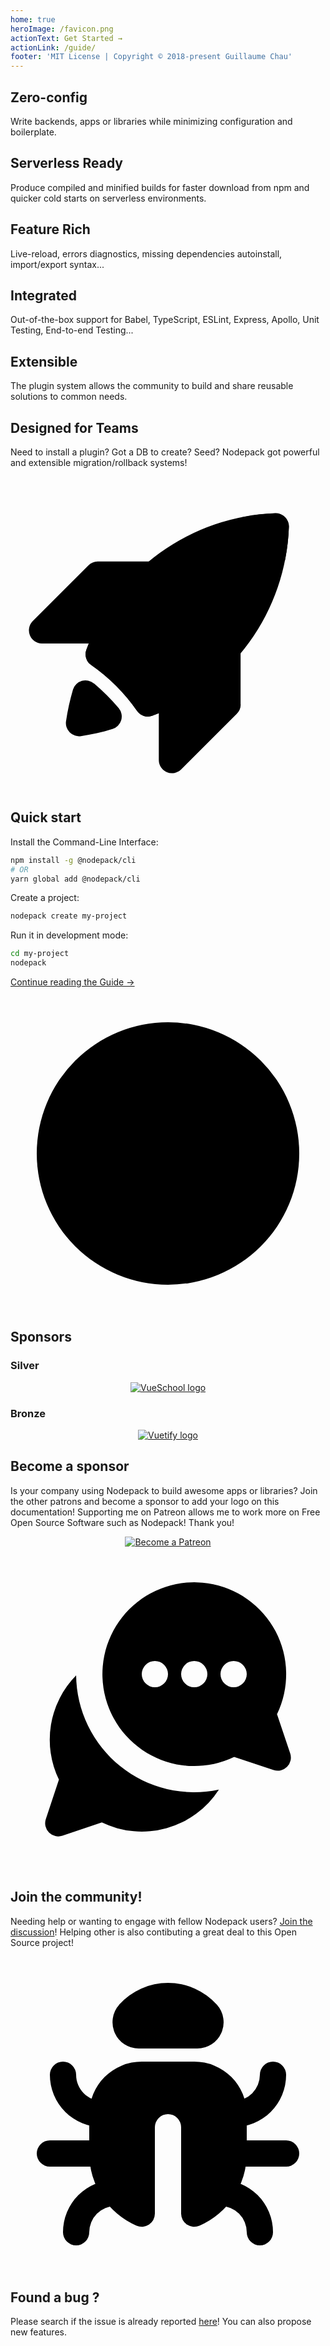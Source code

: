 ```yaml
---
home: true
heroImage: /favicon.png
actionText: Get Started →
actionLink: /guide/
footer: 'MIT License | Copyright © 2018-present Guillaume Chau'
---
```


<div class="features">
  <div class="feature">
    <h2>Zero-config</h2>
    <p>Write backends, apps or libraries while minimizing configuration and boilerplate.</p>
  </div>
  <div class="feature">
    <h2>Serverless Ready</h2>
    <p>Produce compiled and minified builds for faster download from npm and quicker cold starts on serverless environments.</p>
  </div>
  <div class="feature">
    <h2>Feature Rich</h2>
    <p>Live-reload, errors diagnostics, missing dependencies autoinstall, import/export syntax...</p>
  </div>
  <div class="feature">
    <h2>Integrated</h2>
    <p>Out-of-the-box support for Babel, TypeScript, ESLint, Express, Apollo, Unit Testing, End-to-end Testing...</p>
  </div>
  <div class="feature">
    <h2>Extensible</h2>
    <p>The plugin system allows the community to build and share reusable solutions to common needs.</p>
  </div>
  <div class="feature">
    <h2>Designed for Teams</h2>
    <p>Need to install a plugin? Got a DB to create? Seed? Nodepack got powerful and extensible migration/rollback systems!</p>
  </div>
</div>

<svg xmlns="http://www.w3.org/2000/svg" viewBox="0 0 24 24" class="rui-icon hero-icon icon-launch"><path class="secondary" d="M6.64 6.46h7.07a1 1 0 0 1 .7 1.71l-4.24 4.24a1 1 0 0 1-.7.3H2.38A1 1 0 0 1 1.7 11l4.24-4.24a1 1 0 0 1 .7-.3zm10.9 10.9a1 1 0 0 1-.3.71L13 22.31a1 1 0 0 1-1.7-.7v-7.07a1 1 0 0 1 .29-.71l4.24-4.24a1 1 0 0 1 1.7.7v7.07z"/><path class="primary" d="M5.78 13.19a15.94 15.94 0 0 1 14.39-10.4 1 1 0 0 1 1.04 1.04 15.94 15.94 0 0 1-10.4 14.39 1 1 0 0 1-1.17-.37 14.1 14.1 0 0 0-3.5-3.5 1 1 0 0 1-.36-1.16zm.59 2.57a16.2 16.2 0 0 1 1.87 1.87 1 1 0 0 1-.47 1.6c-.79.25-1.6.42-2.4.54a1 1 0 0 1-1.14-1.13c.12-.82.3-1.62.53-2.41a1 1 0 0 1 1.6-.47z"/><path class="secondary" d="M7.23 10.26a19.04 19.04 0 0 1 6.5 6.51c-.92.58-1.9 1.07-2.92 1.45a1 1 0 0 1-1.17-.37 14.1 14.1 0 0 0-3.5-3.5 1 1 0 0 1-.36-1.16c.38-1.03.87-2 1.45-2.93zM17.62 3.1c.84-.17 1.7-.27 2.55-.3a1 1 0 0 1 1.04 1.04c-.03.86-.13 1.71-.3 2.55a19.2 19.2 0 0 0-3.29-3.29zm-3.91 7.2a2 2 0 1 1 2.83-2.83 2 2 0 0 1-2.83 2.83z"/></svg>

## Quick start

Install the Command-Line Interface:

``` bash
npm install -g @nodepack/cli
# OR
yarn global add @nodepack/cli
```

Create a project:

``` bash
nodepack create my-project
```

Run it in development mode:

```bash
cd my-project
nodepack
```

[Continue reading the Guide →](./guide/)

<svg xmlns="http://www.w3.org/2000/svg" viewBox="0 0 24 24" class="rui-icon hero-icon icon-mood-happy"><circle cx="12" cy="12" r="10" class="primary"/><path class="secondary" d="M6.8 14h10.4a1 1 0 0 1 .86 1.5 7 7 0 0 1-12.12 0A1 1 0 0 1 6.8 14zm1.7-3a1.5 1.5 0 1 1 0-3 1.5 1.5 0 0 1 0 3zm7 0a1.5 1.5 0 1 1 0-3 1.5 1.5 0 0 1 0 3z"/></svg>

## Sponsors

### Silver

<p style="text-align: center;">
  <a href="https://vueschool.io/" target="_blank">
    <img src="https://vueschool.io/img/logo/vueschool_logo_multicolor.svg" alt="VueSchool logo" class="silver-sponsor">
  </a>
</p>

### Bronze

<p align="center">
  <a href="https://vuetifyjs.com" target="_blank" title="Vuetify">
    <img src="https://cdn.discordapp.com/attachments/537832759985700914/537832771691872267/Horizontal_Logo_-_Dark.png" alt="Vuetify logo" class="bronze-sponsor">
  </a>
</p>

## Become a sponsor

Is your company using Nodepack to build awesome apps or libraries? Join the other patrons and become a sponsor to add your logo on this documentation! Supporting me on Patreon allows me to work more on Free Open Source Software such as Nodepack! Thank you!

<p style="text-align: center;">
  <a href="https://www.patreon.com/akryum" target="_blank">
    <img src="https://c5.patreon.com/external/logo/become_a_patron_button.png" alt="Become a Patreon">
  </a>
</p>

<svg xmlns="http://www.w3.org/2000/svg" viewBox="0 0 24 24" class="rui-icon hero-icon icon-chat-group"><path class="primary" d="M20.3 12.04l1.01 3a1 1 0 0 1-1.26 1.27l-3.01-1a7 7 0 1 1 3.27-3.27zM11 10a1 1 0 1 0 0-2 1 1 0 0 0 0 2zm3 0a1 1 0 1 0 0-2 1 1 0 0 0 0 2zm3 0a1 1 0 1 0 0-2 1 1 0 0 0 0 2z"/><path class="secondary" d="M15.88 17.8a7 7 0 0 1-8.92 2.5l-3 1.01a1 1 0 0 1-1.27-1.26l1-3.01A6.97 6.97 0 0 1 5 9.1a9 9 0 0 0 10.88 8.7z"/></svg>

## Join the community!

Needing help or wanting to engage with fellow Nodepack users? [Join the discussion](https://spectrum.chat/nodepack)! Helping other is also contibuting a great deal to this Open Source project!

<svg xmlns="http://www.w3.org/2000/svg" viewBox="0 0 24 24" class="rui-icon hero-icon icon-bug"><path class="secondary" d="M3 9a1 1 0 1 1 2 0c0 1.1.9 2 2 2h1v2H7a4 4 0 0 1-4-4zm18 0a4 4 0 0 1-4 4h-1v-2h1a2 2 0 0 0 2-2 1 1 0 0 1 2 0zM4 21a4 4 0 0 1 4-4h1v2H8a2 2 0 0 0-2 2 1 1 0 0 1-2 0zm-1-7h4a1 1 0 0 1 0 2H3a1 1 0 0 1 0-2zm14 0h4a1 1 0 0 1 0 2h-4a1 1 0 0 1 0-2zm3 7a1 1 0 0 1-2 0 2 2 0 0 0-2-2h-1v-2h1a4 4 0 0 1 4 4zM8.27 3.67a5 5 0 0 1 7.46 0A2 2 0 0 1 14.23 7H9.77a2 2 0 0 1-1.49-3.33z"/><path class="primary" d="M13 19.58V13a1 1 0 0 0-2 0v6.58a1 1 0 0 1-1.4.92A6 6 0 0 1 6 15v-3a4 4 0 0 1 4-4h4a4 4 0 0 1 4 4v3a6 6 0 0 1-3.6 5.5 1 1 0 0 1-1.4-.92z"/></svg>

## Found a bug ?

Please search if the issue is already reported [here](https://github.com/Akryum/nodepack/issues)! You can also propose new features.
